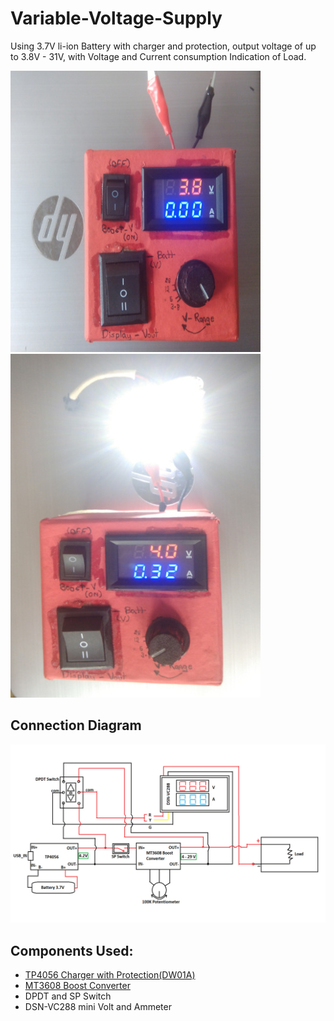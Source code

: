 # Variable-Voltage-Supply
Using 3.7V li-ion Battery with charger and protection, output voltage of up to 3.8V - 31V, with Voltage and Current consumption Indication of Load.

![](https://github.com/anoopcc99/Variable-Voltage-Supply/blob/main/Diagram/VSupply1.jpg)
![](https://github.com/anoopcc99/Variable-Voltage-Supply/blob/main/Diagram/VSupply2.jpg)

## Connection Diagram
![](https://github.com/anoopcc99/Variable-Voltage-Supply/blob/main/Diagram/Variable_Supply.jpg)

## Components Used:
* [TP4056 Charger with Protection(DW01A)](https://uca8f65655a568684f25cebb803e.dl.dropboxusercontent.com/cd/0/inline2/BBx37ek01HWHPLkmEaZQFwq-ahPXSVn02EvS1ULSSmxdpQen2iUyHD_pqOkWoiKZTcCpAmc8v4L0oTuxdvE6laOYG6k4bXMN9vLoEs4m9FwHkFhhzvKbFn_gh8kRkhfalJIa_C62Ru197J4GUHvi9-oJ0JSI600ZgR6SzCylNYMsinUUgQiwM84OD4gM857yduQdKDlPSy0D6SoObi9FyIQdhFF0BvbEjNd5TpjiVpW94YKR_6lHCXa5vj45G_uSN3N2OgqehDDTLaPUxwHC-cBHcD4MFVwLQPqCshVVeTNnr5uAS5M8mBm5sXtQg53PblaHETCASf-PZTSnKEnDvXYP/file#)
* [MT3608 Boost Converter](https://datasheetspdf.com/pdf-file/909246/AEROSEMI/MT3608/1)
* DPDT and SP Switch
* DSN-VC288 mini Volt and Ammeter
